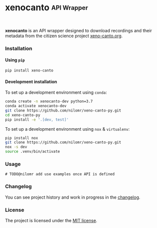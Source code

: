 # xenocanto <sub><sup>API Wrapper</sup></sub>
<br>

**xenocanto** is an API wrapper designed to download recordings and their metadata from the citizen science project [xeno-canto.org](https://xeno-canto.org/).

### Installation
#### Using `pip`

```bash
pip install xeno-canto
```
#### Development installation

To set up a development environment using `conda`:
```bash
conda create -n xenocanto-dev python=3.7
conda activate xenocanto-dev
git clone https://github.com/nilomr/xeno-canto-py.git
cd xeno-canto-py
pip install -e '.[dev, test]'
```

To set up a development environment using `nox` & `virtualenv`:
```bash
pip install nox
git clone https://github.com/nilomr/xeno-canto-py.git
nox -s dev 
source .venv/bin/activate
```

### Usage

```
# TODO@nilomr add use examples once API is defined
```

### Changelog
You can see project history and work in progress in the [changelog](./doc/CHANGELOG.md).
### License
The project is licensed under the [MIT license](./LICENSE).